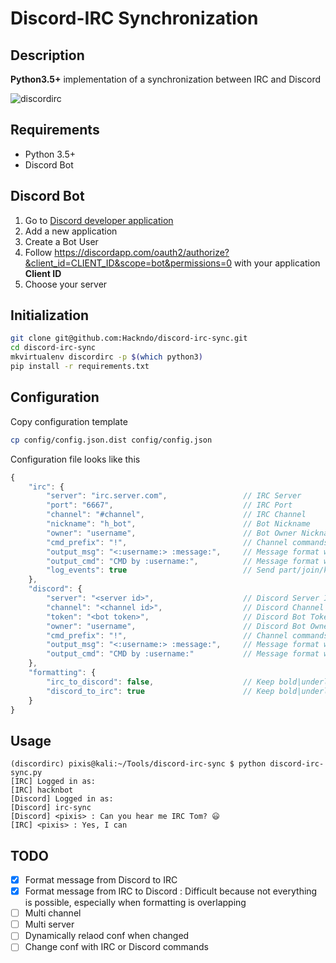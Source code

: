 # Discord-IRC Synchronization

Description
-----------

**Python3.5+** implementation of a synchronization between IRC and Discord

![discordirc](https://user-images.githubusercontent.com/11051803/32892891-f7e0b216-cad7-11e7-8938-e23d82ef0c60.gif)


Requirements
------------

* Python 3.5+
* Discord Bot

Discord Bot
-----------

1. Go to [Discord developer application](https://discordapp.com/developers/applications/me)
2. Add a new application
3. Create a Bot User
4. Follow https://discordapp.com/oauth2/authorize?&client_id=CLIENT_ID&scope=bot&permissions=0 with your application **Client ID**
5. Choose your server

Initialization
--------------

```sh
git clone git@github.com:Hackndo/discord-irc-sync.git
cd discord-irc-sync
mkvirtualenv discordirc -p $(which python3)
pip install -r requirements.txt
```

Configuration
-------------

Copy configuration template

```sh
cp config/config.json.dist config/config.json
```

Configuration file looks like this

```javascript
{
    "irc": {
        "server": "irc.server.com",                 // IRC Server
        "port": "6667",                             // IRC Port
        "channel": "#channel",                      // IRC Channel
        "nickname": "h_bot",                        // Bot Nickname
        "owner": "username",                        // Bot Owner Nickname (admin commands)
        "cmd_prefix": "!",                          // Channel commands prefix (if any)
        "output_msg": "<:username:> :message:",     // Message format when IRC message is received
        "output_cmd": "CMD by :username:",          // Message format when IRC command is received
        "log_events": true                          // Send part/join/kick/quit to discord
    },
    "discord": {
        "server": "<server id>",                    // Discord Server ID
        "channel": "<channel id>",                  // Discord Channel ID
        "token": "<bot token>",                     // Discord Bot Token
        "owner": "username",                        // Discord Bot Owner username (admin commands)
        "cmd_prefix": "!",                          // Channel commands prefix (if any)
        "output_msg": "<:username:> :message:",     // Message format when IRC message is received
        "output_cmd": "CMD by :username:"           // Message format when IRC command is received
    },
    "formatting": {
        "irc_to_discord": false,                    // Keep bold|underline|italic from IRC to Discord
        "discord_to_irc": true                      // Keep bold|underline|italic from Discord to IRC
    }
}

```

Usage
-----

```
(discordirc) pixis@kali:~/Tools/discord-irc-sync $ python discord-irc-sync.py 
[IRC] Logged in as:
[IRC] hacknbot
[Discord] Logged in as:
[Discord] irc-sync
[Discord] <pixis> : Can you hear me IRC Tom? 😃
[IRC] <pixis> : Yes, I can
```


TODO
----

- [X] Format message from Discord to IRC
- [X] Format message from IRC to Discord : Difficult because not everything is possible, especially when formatting is overlapping
- [ ] Multi channel
- [ ] Multi server
- [ ] Dynamically relaod conf when changed
- [ ] Change conf with IRC or Discord commands
